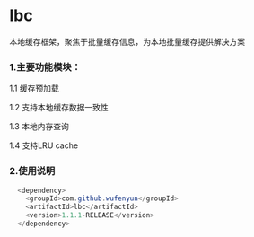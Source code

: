 # lbc
本地缓存框架，聚焦于批量缓存信息，为本地批量缓存提供解决方案

### 1.主要功能模块：
1.1 缓存预加载

1.2 支持本地缓存数据一致性

1.3 本地内存查询

1.4 支持LRU cache   

### 2.使用说明

```java  
  <dependency>
    <groupId>com.github.wufenyun</groupId>
    <artifactId>lbc</artifactId>
    <version>1.1.1-RELEASE</version>
  </dependency>  
```




